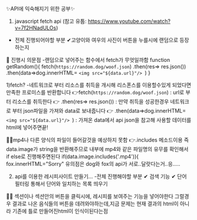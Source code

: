 ✨API에 익숙해지기 위한 공부✨

1. javascript fetch api
(참고 유툽: https://www.youtube.com/watch?v=7f2HNadULOs)

- 전체 진행되어야할 부분 
✔고양이와 여우의 사진이 버튼을 누를시에 랜덤으로 등장하는지 

🤔 진행시 의문점
-랜덤으로 넣어주는 함수에서 fetch가 무엇일까함
function getRandom(){
    fetch(`https://random.dog/woof.json`)
    .then(res=> res.json())
    .then(data=>dog.innerHTML=
        `<img src="${data.url}"/> `)
}

1)fetch? 
-네트워크로 부터 리소스를 취득을 개시해 
리스폰스를 이용할수있게 되었다면 만족한 프로미스를 반환합니다 
👉fetch(`https://random.dog/woof.json`)
: url로 부터 리소스를 취득한다 
👉 .then(res=> res.json())
: 만약 취득을 성공한경우 네트워크로 부터 json파일을 가져와 data로 보내줍니다 
👉 .then(data=>dog.innerHTML=
        `<img src="${data.url}"/> `)
: 가져온 data에서 api json을 참고해 사용할 
데이터를  html에 넣어주면끝! 

🤦‍♀️mp4나 다른 양식의 파일이 들어갈것을 예상하지 못함 
👉.includes 메소드이용 
즉 data.image가  string을 반환해주므로 
내부에 mp4와 같은 파일명의 유무를 확인해서 
if else로 진행해주면된다 
if(data.image.includes('.mp4')){
        fox.innerHTML="Sorry"
유의점은 dog와  fox의 api가 서로..달랏다는거..응.....

2. api를 이용한 레시피사이트 만들기... 
-전체 진행해야할 부분 
✔ 검색 기능 
✔ 단어 필터링 통해서 단어와 일치하는 목록 띄우기 

🤦‍♀️ 섹션이나 섹션안의 버튼을 클릭시에, 레시피를 보여주는 기능을 넣어야한다 
그럴경우 결과로 나온 음식들의 버튼을 데려와야하는데,지금 문제는 현재 결과의
html이 아니라 기존에 틀로 만들어진html이 인식이된다는점 






